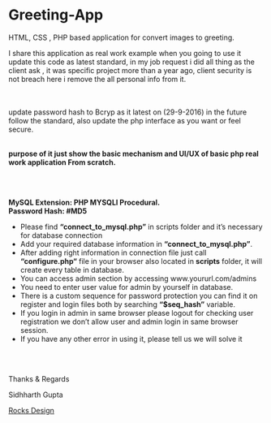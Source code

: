 # Greeting-App
<p>HTML, CSS , PHP based application for convert images to greeting.</p>

<p>
I share this application as real work example when you going to use it update this code as latest standard, in my job request i did all thing as the client ask , it was specific project more than a year ago, client security is not breach here i remove the all personal info from it.

<br /><br />
update password hash to Bcryp as it latest on (29-9-2016) in the future follow the standard, also update the php interface as you want or feel secure.
<br /><br />

<b> purpose of it just show the basic mechanism and UI/UX of basic php real work application From scratch.</b>

<br /><br />

</p>

<p><b>MySQL Extension: PHP MYSQLI Procedural.</b><br />
<b>Password Hash: #MD5</b></p>
<ul>
<li>Please find <b>“connect_to_mysql.php”</b> in scripts folder and it’s necessary for database connection</li>
<li>Add your required database information in <b>“connect_to_mysql.php”</b>.</li>
<li>After adding right information in connection file just call <b>“configure.php“</b> file in your browser also located in <b>scripts</b> folder, it will create every table in database.</li>
<li>You can access admin section by accessing www.yoururl.com/admins</li>
<li>You need to enter user value for admin by yourself in database.</li>
<li>There is a custom sequence for password protection you can find it on register and login files both by searching <b>“$seq_hash”</b> variable.</li>
<li>If you login in admin in same browser please logout for checking user registration we don’t allow user and admin login in same browser session.</li>
<li>If you have any other error in using it, please tell us we will solve it</li>
</ul>

<br /><br />

<p>Thanks & Regards</p>
<p>Sidhharth Gupta</p>
<a href="http://www.rocksdesign.in" target="_blank">Rocks Design </a>
